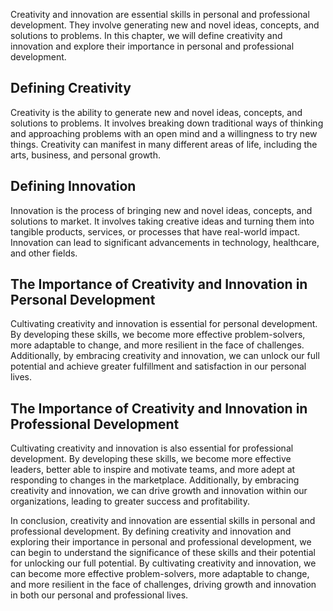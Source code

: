 
Creativity and innovation are essential skills in personal and professional development. They involve generating new and novel ideas, concepts, and solutions to problems. In this chapter, we will define creativity and innovation and explore their importance in personal and professional development.

Defining Creativity
-------------------

Creativity is the ability to generate new and novel ideas, concepts, and solutions to problems. It involves breaking down traditional ways of thinking and approaching problems with an open mind and a willingness to try new things. Creativity can manifest in many different areas of life, including the arts, business, and personal growth.

Defining Innovation
-------------------

Innovation is the process of bringing new and novel ideas, concepts, and solutions to market. It involves taking creative ideas and turning them into tangible products, services, or processes that have real-world impact. Innovation can lead to significant advancements in technology, healthcare, and other fields.

The Importance of Creativity and Innovation in Personal Development
-------------------------------------------------------------------

Cultivating creativity and innovation is essential for personal development. By developing these skills, we become more effective problem-solvers, more adaptable to change, and more resilient in the face of challenges. Additionally, by embracing creativity and innovation, we can unlock our full potential and achieve greater fulfillment and satisfaction in our personal lives.

The Importance of Creativity and Innovation in Professional Development
-----------------------------------------------------------------------

Cultivating creativity and innovation is also essential for professional development. By developing these skills, we become more effective leaders, better able to inspire and motivate teams, and more adept at responding to changes in the marketplace. Additionally, by embracing creativity and innovation, we can drive growth and innovation within our organizations, leading to greater success and profitability.

In conclusion, creativity and innovation are essential skills in personal and professional development. By defining creativity and innovation and exploring their importance in personal and professional development, we can begin to understand the significance of these skills and their potential for unlocking our full potential. By cultivating creativity and innovation, we can become more effective problem-solvers, more adaptable to change, and more resilient in the face of challenges, driving growth and innovation in both our personal and professional lives.
